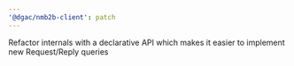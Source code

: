 ```yaml
---
'@dgac/nmb2b-client': patch
---
```


Refactor internals with a declarative API which makes it easier to implement new Request/Reply queries
